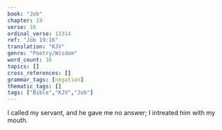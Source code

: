 ```yaml
---
book: "Job"
chapter: 19
verse: 16
ordinal_verse: 13314
ref: "Job 19:16"
translation: "KJV"
genre: "Poetry/Wisdom"
word_count: 16
topics: []
cross_references: []
grammar_tags: [negation]
thematic_tags: []
tags: ["Bible","KJV","Job"]
---
```

I called my servant, and he gave me no answer; I intreated him with my mouth.
